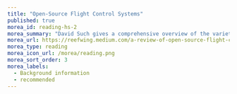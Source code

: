 ```yaml
---
title: "Open-Source Flight Control Systems"
published: true
morea_id: reading-hs-2
morea_summary: "David Such gives a comprehensive overview of the variety of open-source flight control systems"
morea_url: https://reefwing.medium.com/a-review-of-open-source-flight-control-systems-2fe37239c9b6
morea_type: reading
morea_icon_url: /morea/reading.png
morea_sort_order: 3
morea_labels:
  - Background information
  - recommended
---
```


